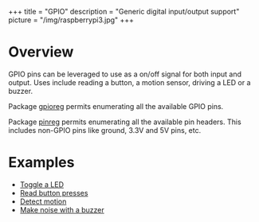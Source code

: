 +++
title = "GPIO"
description = "Generic digital input/output support"
picture = "/img/raspberrypi3.jpg"
+++

# Overview

GPIO pins can be leveraged to use as a on/off signal for both input and output.
Uses include reading a button, a motion sensor, driving a LED or a buzzer.

Package [gpioreg](https://periph.io/x/periph/conn/gpio/gpioreg) permits
enumerating all the available GPIO pins.

Package [pinreg](https://periph.io/x/periph/conn/pin/pinreg) permits
enumerating all the available pin headers. This includes non-GPIO pins like
ground, 3.3V and 5V pins, etc.


# Examples

- [Toggle a LED](/device/led/)
- [Read button presses](/device/button/)
- [Detect motion](/device/hc-sr501/)
- [Make noise with a buzzer](/device/buzzer/)
